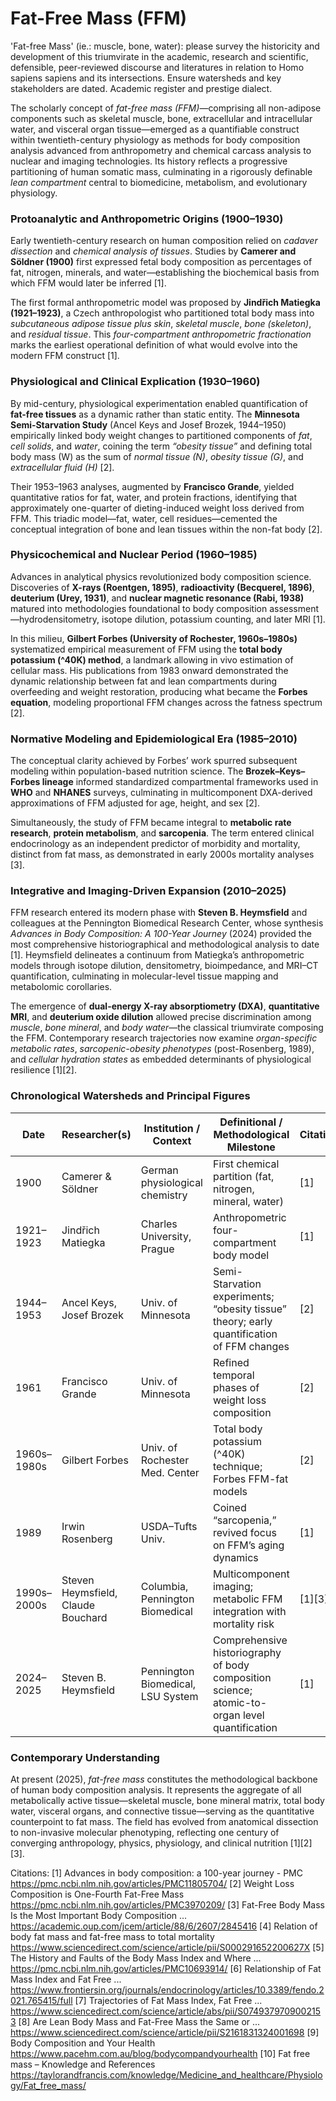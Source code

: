 # Fat-Free Mass (FFM) #

'Fat-free Mass' (ie.: muscle, bone, water): please survey the historicity and development of this triumvirate in the academic, research and scientific, defensible, peer-reviewed discourse and literatures in relation to Homo sapiens sapiens and its intersections. Ensure watersheds and key stakeholders are dated. Academic register and prestige dialect.

The scholarly concept of *fat-free mass (FFM)*—comprising all non-adipose components such as skeletal muscle, bone, extracellular and intracellular water, and visceral organ tissue—emerged as a quantifiable construct within twentieth-century physiology as methods for body composition analysis advanced from anthropometry and chemical carcass analysis to nuclear and imaging technologies. Its history reflects a progressive partitioning of human somatic mass, culminating in a rigorously definable *lean compartment* central to biomedicine, metabolism, and evolutionary physiology.

### Protoanalytic and Anthropometric Origins (1900–1930)

Early twentieth-century research on human composition relied on *cadaver dissection* and *chemical analysis of tissues*. Studies by **Camerer and Söldner (1900)** first expressed fetal body composition as percentages of fat, nitrogen, minerals, and water—establishing the biochemical basis from which FFM would later be inferred [1]. 

The first formal anthropometric model was proposed by **Jindřich Matiegka (1921–1923)**, a Czech anthropologist who partitioned total body mass into *subcutaneous adipose tissue plus skin*, *skeletal muscle*, *bone (skeleton)*, and *residual tissue*. This *four-compartment anthropometric fractionation* marks the earliest operational definition of what would evolve into the modern FFM construct [1].

### Physiological and Clinical Explication (1930–1960)

By mid-century, physiological experimentation enabled quantification of **fat-free tissues** as a dynamic rather than static entity. The **Minnesota Semi‑Starvation Study** (Ancel Keys and Josef Brozek, 1944–1950) empirically linked body weight changes to partitioned components of *fat*, *cell solids*, and *water*, coining the term *“obesity tissue”* and defining total body mass (W) as the sum of *normal tissue (N)*, *obesity tissue (G)*, and *extracellular fluid (H)* [2].  

Their 1953–1963 analyses, augmented by **Francisco Grande**, yielded quantitative ratios for fat, water, and protein fractions, identifying that approximately one-quarter of dieting-induced weight loss derived from FFM. This triadic model—fat, water, cell residues—cemented the conceptual integration of bone and lean tissues within the non-fat body [2].

### Physicochemical and Nuclear Period (1960–1985)

Advances in analytical physics revolutionized body composition science. Discoveries of **X-rays (Roentgen, 1895)**, **radioactivity (Becquerel, 1896)**, **deuterium (Urey, 1931)**, and **nuclear magnetic resonance (Rabi, 1938)** matured into methodologies foundational to body composition assessment—hydrodensitometry, isotope dilution, potassium counting, and later MRI [1].

In this milieu, **Gilbert Forbes (University of Rochester, 1960s–1980s)** systematized empirical measurement of FFM using the **total body potassium (^40K) method**, a landmark allowing in vivo estimation of cellular mass. His publications from 1983 onward demonstrated the dynamic relationship between fat and lean compartments during overfeeding and weight restoration, producing what became the **Forbes equation**, modeling proportional FFM changes across the fatness spectrum [2].  

### Normative Modeling and Epidemiological Era (1985–2010)

The conceptual clarity achieved by Forbes’ work spurred subsequent modeling within population-based nutrition science. The **Brozek–Keys–Forbes lineage** informed standardized compartmental frameworks used in **WHO** and **NHANES** surveys, culminating in multicomponent DXA-derived approximations of FFM adjusted for age, height, and sex [2].

Simultaneously, the study of FFM became integral to **metabolic rate research**, **protein metabolism**, and **sarcopenia**. The term entered clinical endocrinology as an independent predictor of morbidity and mortality, distinct from fat mass, as demonstrated in early 2000s mortality analyses [3].  

### Integrative and Imaging-Driven Expansion (2010–2025)

FFM research entered its modern phase with **Steven B. Heymsfield** and colleagues at the Pennington Biomedical Research Center, whose synthesis *Advances in Body Composition: A 100-Year Journey* (2024) provided the most comprehensive historiographical and methodological analysis to date [1]. Heymsfield delineates a continuum from Matiegka’s anthropometric models through isotope dilution, densitometry, bioimpedance, and MRI–CT quantification, culminating in molecular-level tissue mapping and metabolomic corollaries.

The emergence of **dual-energy X-ray absorptiometry (DXA)**, **quantitative MRI**, and **deuterium oxide dilution** allowed precise discrimination among *muscle*, *bone mineral*, and *body water*—the classical triumvirate composing the FFM. Contemporary research trajectories now examine *organ-specific metabolic rates*, *sarcopenic-obesity phenotypes* (post-Rosenberg, 1989), and *cellular hydration states* as embedded determinants of physiological resilience [1][2].

### Chronological Watersheds and Principal Figures

| Date | Researcher(s) | Institution / Context | Definitional / Methodological Milestone | Citation |
|------|----------------|-----------------------|-----------------------------------------|-----------|
| 1900 | Camerer & Söldner | German physiological chemistry | First chemical partition (fat, nitrogen, mineral, water) | [1] |
| 1921–1923 | Jindřich Matiegka | Charles University, Prague | Anthropometric four-compartment body model | [1] |
| 1944–1953 | Ancel Keys, Josef Brozek | Univ. of Minnesota | Semi-Starvation experiments; “obesity tissue” theory; early quantification of FFM changes | [2] |
| 1961 | Francisco Grande | Univ. of Minnesota | Refined temporal phases of weight loss composition | [2] |
| 1960s–1980s | Gilbert Forbes | Univ. of Rochester Med. Center | Total body potassium (^40K) technique; Forbes FFM-fat models | [2] |
| 1989 | Irwin Rosenberg | USDA–Tufts Univ. | Coined “sarcopenia,” revived focus on FFM’s aging dynamics | [1] |
| 1990s–2000s | Steven Heymsfield, Claude Bouchard | Columbia, Pennington Biomedical | Multicomponent imaging; metabolic FFM integration with mortality risk | [1][3] |
| 2024–2025 | Steven B. Heymsfield | Pennington Biomedical, LSU System | Comprehensive historiography of body composition science; atomic-to-organ level quantification | [1] |

### Contemporary Understanding

At present (2025), *fat-free mass* constitutes the methodological backbone of human body composition analysis. It represents the aggregate of all metabolically active tissue—skeletal muscle, bone mineral matrix, total body water, visceral organs, and connective tissue—serving as the quantitative counterpoint to fat mass. The field has evolved from anatomical dissection to non-invasive molecular phenotyping, reflecting one century of converging anthropology, physics, physiology, and clinical nutrition [1][2][3].

Citations:
[1] Advances in body composition: a 100-year journey - PMC https://pmc.ncbi.nlm.nih.gov/articles/PMC11805704/
[2] Weight Loss Composition is One-Fourth Fat-Free Mass https://pmc.ncbi.nlm.nih.gov/articles/PMC3970209/
[3] Fat-Free Body Mass Is the Most Important Body Composition ... https://academic.oup.com/jcem/article/88/6/2607/2845416
[4] Relation of body fat mass and fat-free mass to total mortality https://www.sciencedirect.com/science/article/pii/S000291652200627X
[5] The History and Faults of the Body Mass Index and Where ... https://pmc.ncbi.nlm.nih.gov/articles/PMC10693914/
[6] Relationship of Fat Mass Index and Fat Free ... https://www.frontiersin.org/journals/endocrinology/articles/10.3389/fendo.2021.765415/full
[7] Trajectories of Fat Mass Index, Fat Free ... https://www.sciencedirect.com/science/article/abs/pii/S0749379709002153
[8] Are Lean Body Mass and Fat-Free Mass the Same or ... https://www.sciencedirect.com/science/article/pii/S2161831324001698
[9] Body Composition and Your Health https://www.pacehm.com.au/blog/bodycompandyourhealth
[10] Fat free mass – Knowledge and References https://taylorandfrancis.com/knowledge/Medicine_and_healthcare/Physiology/Fat_free_mass/


